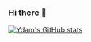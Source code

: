 ### Hi there 👋

<!--
**Lightdisappear/lightdisappear** is a ✨ _special_ ✨ repository because its `README.md` (this file) appears on your GitHub profile.

Here are some ideas to get you started:

- 🔭 I’m currently working on ...
- 🌱 I’m currently learning ...
- 👯 I’m looking to collaborate on ...
- 🤔 I’m looking for help with ...
- 💬 Ask me about ...
- 📫 How to reach me: ...
- 😄 Pronouns: ...
- ⚡ Fun fact: ...
-->

[![Ydam's GitHub stats](https://github-readme-stats.vercel.app/api?username=lightdisappear&show_icons=true&theme=dark)](https://github.com/anuraghazra/github-readme-stats)
